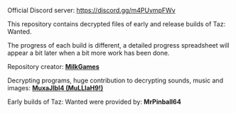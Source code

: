 Official Discord server: https://discord.gg/m4PUvmpFWv

This repository contains decrypted files of early and release builds of Taz: Wanted.

The progress of each build is different, a detailed progress spreadsheet will appear a bit later when a bit more work has been done.

Repository creator: **[Milk](https://www.youtube.com/channel/UC8ZrxS78M9TqB_2cMlIWJMA)[Games](https://github.com/MilkGames)**

Decrypting programs, huge contribution to decrypting sounds, music and images: **[MuxaJlbl4 (MuLLlaH9!)](https://github.com/MuxaJlbl4)**

Early builds of Taz: Wanted were provided by: **MrPinball64**
